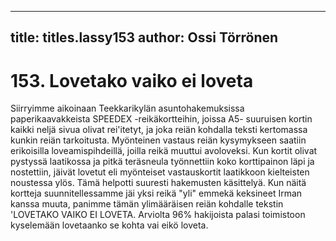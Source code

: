 
---

title: titles.lassy153
author: Ossi Törrönen
---


    
# 153. Lovetako vaiko ei loveta 
Siirryimme aikoinaan Teekkarikylän asuntohakemuksissa paperikaavakkeista SPEEDEX -reikäkortteihin, joissa A5-
suuruisen kortin kaikki neljä sivua olivat rei'itetyt, ja joka reiän kohdalla teksti kertomassa kunkin reiän tarkoitusta. 
Myönteinen vastaus reiän kysymykseen saatiin erikoisilla loveamispihdeillä, joilla reikä muuttui avoloveksi. Kun kortit 
olivat pystyssä laatikossa ja pitkä teräsneula työnnettiin koko korttipainon läpi ja nostettiin, jäivät lovetut eli myönteiset 
vastauskortit laatikkoon kielteisten noustessa ylös. Tämä helpotti suuresti hakemusten käsittelyä. Kun näitä kortteja 
suunnitellessamme jäi yksi reikä "yli" emmekä keksineet Irman kanssa muuta, panimme tämän ylimääräisen reiän 
kohdalle tekstin 'LOVETAKO VAIKO EI LOVETA. Arviolta 96% hakijoista palasi toimistoon kyselemään lovetaanko 
se kohta vai eikö loveta. 

